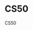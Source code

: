 # CS50

























































CS50
        